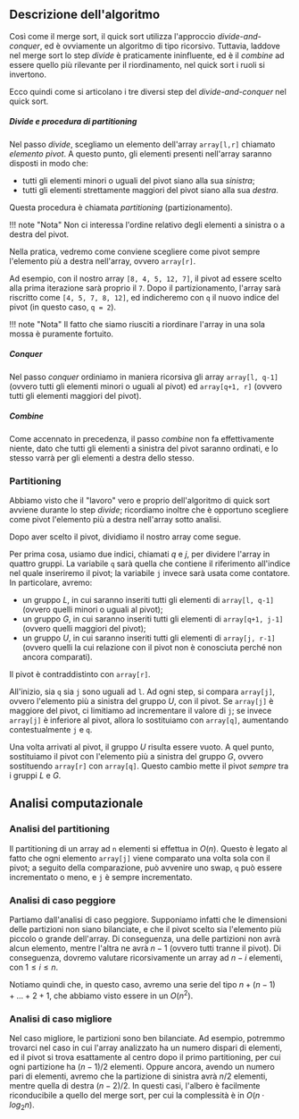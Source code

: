 ## Descrizione dell'algoritmo

Così come il merge sort, il quick sort utilizza l'approccio *divide-and-conquer*, ed è ovviamente un algoritmo di tipo ricorsivo. Tuttavia, laddove nel merge sort lo step *divide* è praticamente ininfluente, ed è il *combine* ad essere quello più rilevante per il riordinamento, nel quick sort i ruoli si invertono.

Ecco quindi come si articolano i tre diversi step del *divide-and-conquer* nel quick sort.

##### Divide e procedura di partitioning

Nel passo *divide*, scegliamo un elemento dell'array `array[l,r]` chiamato *elemento pivot*. A questo punto, gli elementi presenti nell'array saranno disposti in modo che:

* tutti gli elementi minori o uguali del pivot siano alla sua *sinistra*;
* tutti gli elementi strettamente maggiori del pivot siano alla sua *destra*.

Questa procedura è chiamata *partitioning* (partizionamento).

!!! note "Nota"
	Non ci interessa l'ordine relativo degli elementi a sinistra o a destra del pivot.

Nella pratica, vedremo come conviene scegliere come pivot sempre l'elemento più a destra nell'array, ovvero `array[r]`.

Ad esempio, con il nostro array `[8, 4, 5, 12, 7]`, il pivot ad essere scelto alla prima iterazione sarà proprio il `7`. Dopo il partizionamento, l'array sarà riscritto come `[4, 5, 7, 8, 12]`, ed indicheremo con `q` il nuovo indice del pivot (in questo caso, `q = 2`).

!!! note "Nota"
	Il fatto che siamo riusciti a riordinare l'array in una sola mossa è puramente fortuito.

##### Conquer

Nel passo *conquer* ordiniamo in maniera ricorsiva gli array `array[l, q-1]` (ovvero tutti gli elementi minori o uguali al pivot) ed `array[q+1, r]` (ovvero tutti gli elementi maggiori del pivot).

##### Combine

Come accennato in precedenza, il passo *combine* non fa effettivamente niente, dato che tutti gli elementi a sinistra del pivot saranno ordinati, e lo stesso varrà per gli elementi a destra dello stesso.

### Partitioning

Abbiamo visto che il "lavoro" vero e proprio dell'algoritmo di quick sort avviene durante lo step *divide*; ricordiamo inoltre che è opportuno scegliere come pivot l'elemento più a destra nell'array sotto analisi.

Dopo aver scelto il pivot, dividiamo il nostro array come segue. 

Per prima cosa, usiamo due indici, chiamati $q$ e $j$, per dividere l'array in quattro gruppi. La variabile `q` sarà quella che contiene il riferimento all'indice nel quale inseriremo il pivot; la variabile `j` invece sarà usata come contatore. In particolare, avremo:

* un gruppo $L$, in cui saranno inseriti tutti gli elementi di `array[l, q-1]` (ovvero quelli minori o uguali al pivot);
* un gruppo $G$, in cui saranno inseriti tutti gli elementi di `array[q+1, j-1]` (ovvero quelli maggiori del pivot);
* un gruppo $U$, in cui saranno inseriti tutti gli elementi di `array[j, r-1]` (ovvero quelli la cui relazione con il pivot non è conosciuta perché non ancora comparati).

Il pivot è contraddistinto con `array[r]`.

All'inizio, sia `q` sia `j` sono uguali ad `l`. Ad ogni step, si compara `array[j]`, ovvero l'elemento più a sinistra del gruppo $U$, con il pivot. Se `array[j]` è maggiore del pivot, ci limitiamo ad incrementare il valore di `j`; se invece `array[j]` è inferiore al pivot, allora lo sostituiamo con `array[q]`, aumentando contestualmente `j` e `q`.

Una volta arrivati al pivot, il gruppo $U$ risulta essere vuoto. A quel punto, sostituiamo il pivot con l'elemento più a sinistra del gruppo $G$, ovvero sostituendo `array[r]` con `array[q]`. Questo cambio mette il pivot *sempre* tra i gruppi $L$ e $G$.

<!-- ## Pseudocodice

```
quickSort(array, l, r)
STEP 1: if (r > l)
STEP 2: 	q = partition(array, l, r)		// Step divide: divide l'array e restituisce il pivot
STEP 3:		quickSort(array, l, q-1)		// Step conquer (a): chiama quickSort sull'array di sinistra
STEP 4: 	quickSort(array, q+1, r)		// Step conquer (b): chiama quickSort sull'array di destra
```

```
// Swaps two items in an array, changing the original array
var swap = function(array, firstIndex, secondIndex) {
    var temp = array[firstIndex];
    array[firstIndex] = array[secondIndex];
    array[secondIndex] = temp;
};

var partition = function(array, p, r) {
    var q = p;
    for (var j = p; j <= r - 1; j++) {
        if (array[j] <= array[r]) {
            swap(array, j, q);
            q++;
        }
    }
    swap(array, q, r);
    return q;
    // Compare array[j] with array[r], for j = p, p+1,...r-1
    // maintaining that:
    //  array[p..q-1] are values known to be <= to array[r]
    //  array[q..j-1] are values known to be > array[r]
    //  array[j..r-1] haven't been compared with array[r]
    // If array[j] > array[r], just increment j.
    // If array[j] <= array[r], swap array[j] with array[q],
    //   increment q, and increment j. 
    // Once all elements in array[p..r-1]
    //  have been compared with array[r],
    //  swap array[r] with array[q], and return q.
};

var array = [9, 7, 5, 11, 12, 2, 14, 3, 10, 4, 6];
var q = partition(array, 0, array.length-1);
println("Array after partitioning: " + array);
Program.assertEqual(q, 4);
Program.assertEqual(array, [5, 2, 3, 4, 6, 7, 14, 9, 10, 11, 12]);

``` -->

## Analisi computazionale

### Analisi del partitioning

Il partitioning di un array ad `n` elementi si effettua in $O(n)$. Questo è legato al fatto che ogni elemento `array[j]` viene comparato una volta sola con il pivot; a seguito della comparazione, può avvenire uno swap, `q` può essere incrementato o meno, e `j` è sempre incrementato.

### Analisi di caso peggiore

Partiamo dall'analisi di caso peggiore. Supponiamo infatti che le dimensioni delle partizioni non siano bilanciate, e che il pivot scelto sia l'elemento più piccolo o grande dell'array. Di conseguenza, una delle partizioni non avrà alcun elemento, mentre l'altra ne avrà $n-1$ (ovvero tutti tranne il pivot). Di conseguenza, dovremo valutare ricorsivamente un array ad $n-i$ elementi, con $1 \leq i \leq n$.

Notiamo quindi che, in questo caso, avremo una serie del tipo $n + (n - 1) + \ldots + 2 + 1$, che abbiamo visto essere in un $O(n^2)$.

### Analisi di caso migliore

Nel caso migliore, le partizioni sono ben bilanciate. Ad esempio, potremmo trovarci nel caso in cui l'array analizzato ha un numero dispari di elementi, ed il pivot si trova esattamente al centro dopo il primo partitioning, per cui ogni partizione ha $(n-1)/2$ elementi. Oppure ancora, avendo un numero pari di elementi, avremo che la partizione di sinistra avrà $n/2$ elementi, mentre quella di destra $(n - 2)/2$. In questi casi, l'albero è facilmente riconducibile a quello del merge sort, per cui la complessità è in $O(n \cdot log_2n)$.
